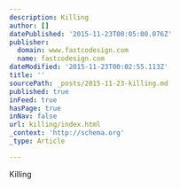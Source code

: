 ```yaml
---
description: Killing
author: []
datePublished: '2015-11-23T00:05:00.076Z'
publisher:
  domain: www.fastcodesign.com
  name: fastcodesign.com
dateModified: '2015-11-23T00:02:55.113Z'
title: ''
sourcePath: _posts/2015-11-23-killing.md
published: true
inFeed: true
hasPage: true
inNav: false
url: killing/index.html
_context: 'http://schema.org'
_type: Article

---
```

Killing